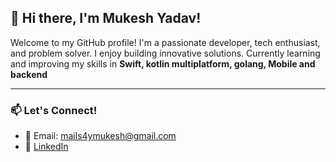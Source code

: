 ## 👋 Hi there, I'm Mukesh Yadav!  

Welcome to my GitHub profile! I'm a passionate developer, tech enthusiast, and problem solver. I enjoy building innovative solutions. Currently learning and improving my skills in **Swift, kotlin multiplatform, golang, Mobile and backend** 

<!---

### 📈 GitHub Stats  
![Mukesh's GitHub stats](https://github-readme-stats.vercel.app/api?username=mukeshydv&show_icons=true&theme=radical)
-->
---

### 📫 Let's Connect!  
- 📧 Email: [mails4ymukesh@gmail.com](mailto:mails4ymukesh@gmail.com)  
- 💼 [LinkedIn](https://www.linkedin.com/in/mukeshyadv)

